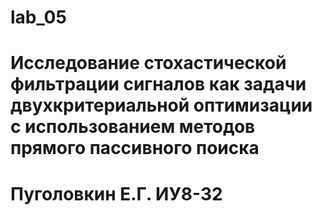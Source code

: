# lab_05
# Исследование стохастической фильтрации сигналов как задачи двухкритериальной оптимизации с использованием методов прямого пассивного поиска
# Пуголовкин Е.Г. ИУ8-32
